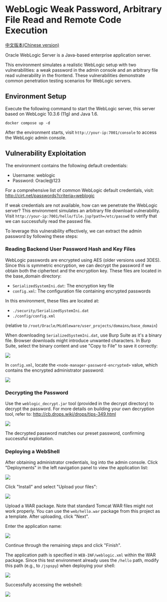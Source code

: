 # WebLogic Weak Password, Arbitrary File Read and Remote Code Execution

[中文版本(Chinese version)](README.zh-cn.md)

Oracle WebLogic Server is a Java-based enterprise application server.

This environment simulates a realistic WebLogic setup with two vulnerabilities: a weak password in the admin console and an arbitrary file read vulnerability in the frontend. These vulnerabilities demonstrate common penetration testing scenarios for WebLogic servers.

## Environment Setup

Execute the following command to start the WebLogic server, this server based on WebLogic 10.3.6 (11g) and Java 1.6.

```
docker compose up -d
```

After the environment starts, visit `http://your-ip:7001/console` to access the WebLogic admin console.

## Vulnerability Exploitation

The environment contains the following default credentials:

- Username: weblogic
- Password: Oracle@123

For a comprehensive list of common WebLogic default credentials, visit: <http://cirt.net/passwords?criteria=weblogic>

If weak credentials are not available, how can we penetrate the WebLogic server? This environment simulates an arbitrary file download vulnerability. Visit `http://your-ip:7001/hello/file.jsp?path=/etc/passwd` to verify that we can successfully read the passwd file.

To leverage this vulnerability effectively, we can extract the admin password by following these steps:

### Reading Backend User Password Hash and Key Files

WebLogic passwords are encrypted using AES (older versions used 3DES). Since this is symmetric encryption, we can decrypt the password if we obtain both the ciphertext and the encryption key. These files are located in the base_domain directory:

- `SerializedSystemIni.dat`: The encryption key file
- `config.xml`: The configuration file containing encrypted passwords

In this environment, these files are located at:

- `./security/SerializedSystemIni.dat`
- `./config/config.xml`

(relative to `/root/Oracle/Middleware/user_projects/domains/base_domain`)

When downloading `SerializedSystemIni.dat`, use Burp Suite as it's a binary file. Browser downloads might introduce unwanted characters. In Burp Suite, select the binary content and use "Copy to File" to save it correctly:

![](img/05.png)

In `config.xml`, locate the `<node-manager-password-encrypted>` value, which contains the encrypted administrator password:

![](img/06.png)

### Decrypting the Password

Use the `weblogic_decrypt.jar` tool (provided in the decrypt directory) to decrypt the password. For more details on building your own decryption tool, refer to: <http://cb.drops.wiki/drops/tips-349.html>

![](img/07.png)

The decrypted password matches our preset password, confirming successful exploitation.

### Deploying a WebShell

After obtaining administrator credentials, log into the admin console. Click "Deployments" in the left navigation panel to view the application list:

![](img/01.png)

Click "Install" and select "Upload your files":

![](img/02.png)

Upload a WAR package. Note that standard Tomcat WAR files might not work properly. You can use the `web/hello.war` package from this project as a template. After uploading, click "Next".

Enter the application name:

![](img/03.png)

Continue through the remaining steps and click "Finish".

The application path is specified in `WEB-INF/weblogic.xml` within the WAR package. Since this test environment already uses the `/hello` path, modify this path (e.g., to `/jspspy`) when deploying your shell:

![](img/08.png)

Successfully accessing the webshell:

![](img/04.png)
